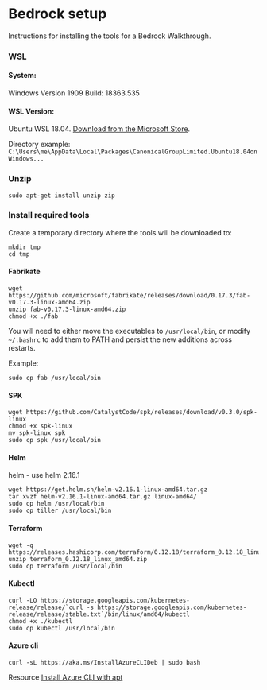 # Bedrock setup
Instructions for installing the tools for a Bedrock Walkthrough.

### WSL
#### System:
Windows
Version 1909 
Build: 18363.535

#### WSL Version:
Ubuntu WSL 18.04. [Download from the Microsoft Store](https://www.microsoft.com/store/productId/9N9TNGVNDL3Q).

Directory example:
`C:\Users\me\AppData\Local\Packages\CanonicalGroupLimited.Ubuntu18.04onWindows...`

### Unzip
```
sudo apt-get install unzip zip 
```

### Install required tools
Create a temporary directory where the tools will be downloaded to:

```
mkdir tmp
cd tmp
```

#### Fabrikate
```
wget https://github.com/microsoft/fabrikate/releases/download/0.17.3/fab-v0.17.3-linux-amd64.zip 
unzip fab-v0.17.3-linux-amd64.zip
chmod +x ./fab 
```

You will need to either move the executables to `/usr/local/bin`, or modify `~/.bashrc` to add them to PATH and persist the new additions across restarts.

Example:
```
sudo cp fab /usr/local/bin
```

#### SPK
```
wget https://github.com/CatalystCode/spk/releases/download/v0.3.0/spk-linux
chmod +x spk-linux
mv spk-linux spk
sudo cp spk /usr/local/bin
```

#### Helm
helm - use helm 2.16.1 
```
wget https://get.helm.sh/helm-v2.16.1-linux-amd64.tar.gz
tar xvzf helm-v2.16.1-linux-amd64.tar.gz linux-amd64/
sudo cp helm /usr/local/bin
sudo cp tiller /usr/local/bin
```

#### Terraform
```
wget -q https://releases.hashicorp.com/terraform/0.12.18/terraform_0.12.18_linux_amd64.zip
unzip terraform_0.12.18_linux_amd64.zip
sudo cp terraform /usr/local/bin
```

#### Kubectl
```
curl -LO https://storage.googleapis.com/kubernetes-release/release/`curl -s https://storage.googleapis.com/kubernetes-release/release/stable.txt`/bin/linux/amd64/kubectl
chmod +x ./kubectl
sudo cp kubectl /usr/local/bin
```

#### Azure cli
```
curl -sL https://aka.ms/InstallAzureCLIDeb | sudo bash
```
Resource [Install Azure CLI with apt](https://docs.microsoft.com/en-us/cli/azure/install-azure-cli-apt?view=azure-cli-latest#manual-install-instructions)

